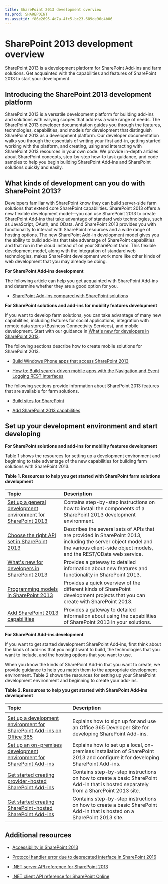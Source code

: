 ```yaml
---
title: SharePoint 2013 development overview
ms.prod: SHAREPOINT
ms.assetid: f86e2695-4d7a-4fc5-bc23-689de96c4b06
---
```



# SharePoint 2013 development overview
SharePoint 2013 is a development platform for SharePoint Add-ins and farm solutions. Get acquainted with the capabilities and features of SharePoint 2013 to start your development.
## Introducing the SharePoint 2013 development platform
<a name="bk_introduction"> </a>

SharePoint 2013 is a versatile development platform for building add-ins and solutions with varying scopes that address a wide range of needs. The SharePoint 2013 developer documentation guides you through the features, technologies, capabilities, and models for development that distinguish SharePoint 2013 as a development platform. Our developer documentation walks you through the essentials of writing your first add-in, getting started working with the platform, and creating, using and interacting with SharePoint 2013 resources in your own code. We provide in-depth articles about SharePoint concepts, step-by-step how-to task guidance, and code samples to help you begin building SharePoint Add-ins and SharePoint solutions quickly and easily. 
  
    
    

## What kinds of development can you do with SharePoint 2013?
<a name="bk_whatkinds"> </a>

Developers familiar with SharePoint know they can build server-side farm solutions that extend core SharePoint capabilities. SharePoint 2013 offers a new flexible development model—you can use SharePoint 2013 to create SharePoint Add-ins that take advantage of standard web technologies, such as JavaScript, OAuth, and OData. And SharePoint 2013 provides you with functionality to interact with SharePoint resources and a wide range of hosting options. The new SharePoint Add-in development model gives you the ability to build add-ins that take advantage of SharePoint capabilities and that run in the cloud instead of on your SharePoint farm. This flexible development model, along with the integration of standard web technologies, makes SharePoint development work more like other kinds of web development that you may already be doing.
  
    
    
 **For SharePoint Add-ins development**
  
    
    
The following article can help you get acquainted with SharePoint Add-ins and determine whether they are a good option for you.
  
    
    

-  [SharePoint Add-ins compared with SharePoint solutions](sharepoint-add-ins-compared-with-sharepoint-solutions.md)
    
  
 **For SharePoint solutions and add-ins for mobility features development**
  
    
    
If you want to develop farm solutions, you can take advantage of many new capabilities, including features for social applications, integration with remote data stores (Business Connectivity Services), and mobile development. Start with our guidance in  [What's new for developers in SharePoint 2013](what’s-new-for-developers-in-sharepoint-2013.md).
  
    
    
The following sections describe how to create mobile solutions for SharePoint 2013.
  
    
    

-  [Build Windows Phone apps that access SharePoint 2013](build-windows-phone-apps-that-access-sharepoint-2013.md)
    
  
-  [How to: Build search-driven mobile apps with the Navigation and Event Logging REST interfaces](how-to-build-search-driven-mobile-apps-with-the-navigation-and-event-logging-res.md)
    
  
The following sections provide information about SharePoint 2013 features that are available for farm solutions. 
  
    
    

-  [Build sites for SharePoint](build-sites-for-sharepoint.md)
    
  
-  [Add SharePoint 2013 capabilities](add-sharepoint-2013-capabilities.md)
    
  

## Set up your development environment and start developing
<a name="bk_getstarted"> </a>

 **For SharePoint solutions and add-ins for mobility features development**
  
    
    
Table 1 shows the resources for setting up a development environment and beginning to take advantage of the new capabilities for building farm solutions with SharePoint 2013.
  
    
    

  
    
    

**Table 1. Resources to help you get started with SharePoint farm solutions development**


|**Topic**|**Description**|
|:-----|:-----|
| [Set up a general development environment for SharePoint 2013](set-up-a-general-development-environment-for-sharepoint-2013.md) <br/> |Contains step-by-step instructions on how to install the components of a SharePoint 2013 development environment.  <br/> |
| [Choose the right API set in SharePoint 2013](choose-the-right-api-set-in-sharepoint-2013.md) <br/> |Describes the several sets of APIs that are provided in SharePoint 2013, including the server object model and the various client-side object models, and the REST/OData web service.  <br/> |
| [What's new for developers in SharePoint 2013](what’s-new-for-developers-in-sharepoint-2013.md) <br/> |Provides a gateway to detailed information about new features and functionality in SharePoint 2013.  <br/> |
| [Programming models in SharePoint 2013](programming-models-in-sharepoint-2013.md) <br/> |Provides a quick overview of the different kinds of SharePoint development projects that you can create with SharePoint 2013.  <br/> |
| [Add SharePoint 2013 capabilities](add-sharepoint-2013-capabilities.md) <br/> |Provides a gateway to detailed information about using the capabilities of SharePoint 2013 in your solutions.  <br/> |
   
 **For SharePoint Add-ins development**
  
    
    
If you want to get started development SharePoint Add-ins, first think about the kinds of add-ins that you might want to build, the technologies that you want to include, and the hosting options that you want to use. 
  
    
    
When you know the kinds of SharePoint Add-in that you want to create, we provide guidance to help you match them to the appropriate development environment. Table 2 shows the resources for setting up your SharePoint development environment and beginning to create your add-ins.
  
    
    

**Table 2. Resources to help you get started with SharePoint Add-ins development**


|**Topic**|**Description**|
|:-----|:-----|
|||
| [Set up a development environment for SharePoint Add-ins on Office 365](http://msdn.microsoft.com/library/b22ce52a-ae9e-4831-9b68-c9210af6dc54%28Office.15%29.aspx) <br/> |Explains how to sign up for and use an Office 365 Developer Site for developing SharePoint Add-ins.  <br/> |
| [Set up an on-premises development environment for SharePoint Add-ins](http://msdn.microsoft.com/library/b0878c12-27c9-4eea-ae3b-7e79e5a8838d%28Office.15%29.aspx) <br/> |Explains how to set up a local, on-premises installation of SharePoint 2013 and configure it for developing SharePoint Add-ins.  <br/> |
| [Get started creating provider-hosted SharePoint Add-ins](http://msdn.microsoft.com/library/3038dd73-41ee-436f-8c78-ef8e6869bf7b%28Office.15%29.aspx) <br/> |Contains step-by-step instructions on how to create a basic SharePoint Add-in that is hosted separately from a SharePoint 2013 site.  <br/> |
| [Get started creating SharePoint-hosted SharePoint Add-ins](http://msdn.microsoft.com/library/1b992485-6efe-4ea4-a18c-221689b0b66f%28Office.15%29.aspx) <br/> |Contains step-by-step instructions on how to create a basic SharePoint Add-in that is hosted on a SharePoint 2013 site.  <br/> |
   

## Additional resources
<a name="bk_additionalresources"> </a>


-  [Accessibility in SharePoint 2013](accessibility-in-sharepoint-2013.md)
    
  
-  [Protocol handler error due to deprecated interface in SharePoint 2016](protocol-handler-error-due-to-deprecated-interface-in-sharepoint-2016.md)
    
  
-  [.NET server API reference for SharePoint 2013](http://msdn.microsoft.com/library/fb8a82f1-9239-49ae-89f3-ce1385fb28b5%28Office.15%29.aspx)
    
  
-  [.NET client API reference for SharePoint Online](http://msdn.microsoft.com/library/88e5e1b9-eab2-4f3b-a3f2-75c96b86f1f4%28Office.15%29.aspx)
    
  

  
    
    

